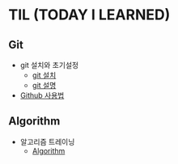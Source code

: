 # TIL (TODAY I LEARNED) 

## Git
* git 설치와 초기설정
  * [git 설치](https://git-scm.com/)
  * [git 설명](https://github.com/jang-namu/TIL/blob/main/Git%20%EC%82%AC%EC%9A%A9%EB%B2%95.md)
* [Github 사용법](https://github.com/jang-namu/TIL/blob/main/GitHub%EC%84%A4%EB%AA%85.md)

## Algorithm
* 알고리즘 트레이닝
  * [Algorithm](https://github.com/jang-namu/TIL/blob/main/Algorithm.md)